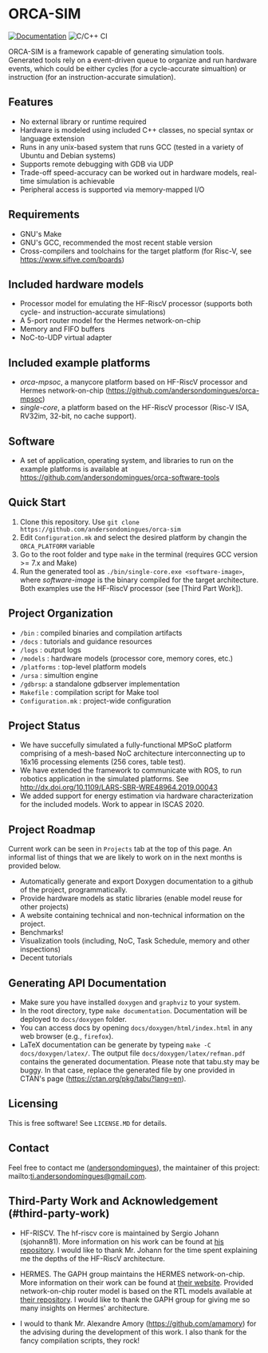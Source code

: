 # ORCA-SIM

[![Documentation](https://codedocs.xyz/andersondomingues/orca-sim.svg)](https://codedocs.xyz/andersondomingues/orca-sim/) ![C/C++ CI](https://github.com/andersondomingues/orca-sim/workflows/C/C++%20CI/badge.svg)

ORCA-SIM is a framework capable of generating simulation tools. Generated tools rely on a event-driven queue to organize and run hardware events, which could be either cycles (for a cycle-accurate simualtion) or instruction (for an instruction-accurate simulation). 

## Features 
- No external library or runtime required
- Hardware is modeled using included C++ classes, no special syntax or language extension
- Runs in any unix-based system that runs GCC (tested in a variety of Ubuntu and Debian systems)
- Supports remote debugging with GDB via UDP
- Trade-off speed-accuracy can be worked out in hardware models, real-time simulation is achievable
- Peripheral access is supported via memory-mapped I/O

## Requirements
- GNU's Make 
- GNU's GCC, recommended the most recent stable version
- Cross-compilers and toolchains for the target platform (for Risc-V, see https://www.sifive.com/boards)

## Included hardware models 
- Processor model for emulating the HF-RiscV processor (supports both cycle- and instruction-accurate simulations)
- A 5-port router model for the Hermes network-on-chip
- Memory and FIFO buffers
- NoC-to-UDP virtual adapter

## Included example platforms
- *orca-mpsoc*, a manycore platform based on HF-RiscV processor and Hermes network-on-chip (https://github.com/andersondomingues/orca-mpsoc)
- *single-core*, a platform based on the HF-RiscV processor (Risc-V ISA, RV32im, 32-bit, no cache support).

## Software
- A set of application, operating system, and libraries to run on the example platforms is available at https://github.com/andersondomingues/orca-software-tools

## Quick Start
1) Clone this repository. Use ``git clone https://github.com/andersondomingues/orca-sim``
2) Edit ``Configuration.mk`` and select the desired platform by changin the ``ORCA_PLATFORM`` variable
2) Go to the root folder and type ``make`` in the terminal (requires GCC version >= 7.x and Make)
3) Run the generated tool as ``./bin/single-core.exe <software-image>``, where *software-image* is the binary compiled for the target architecture. Both examples use the HF-RiscV processor (see [Third Part Work]).

## Project Organization
- ``/bin`` : compiled binaries and compilation artifacts
- ``/docs`` : tutorials and guidance resources
- ``/logs`` : output logs
- ``/models`` : hardware models (processor core, memory cores, etc.)
- ``/platforms`` : top-level platform models 
- ``/ursa`` : simultion engine
- ``/gdbrsp``: a standalone gdbserver implementation
- ``Makefile`` : compilation script for Make tool
- ``Configuration.mk`` : project-wide configuration

## Project Status

- We have succefully simulated a fully-functional MPSoC platform comprising of a mesh-based NoC architecture interconnecting up to 16x16 processing elements (256 cores, table test).
- We have extended the framework to communicate with ROS, to run robotics application in the simulated platforms. See http://dx.doi.org/10.1109/LARS-SBR-WRE48964.2019.00043
- We added support for energy estimation via hardware characterization for the included models. Work to appear in ISCAS 2020.  

## Project Roadmap

Current work can be seen in ``Projects`` tab at the top of this page. An informal list of things that we are likely to work on in the next months is provided below.

- Automatically generate and export Doxygen documentation to a github of the project, programmatically.
- Provide hardware models as static libraries (enable model reuse for other projects)
- A website containing technical and non-technical information on the project.
- Benchmarks! 
- Visualization tools (including, NoC, Task Schedule, memory and other inspections)
- Decent tutorials 

## Generating API Documentation

- Make sure you have installed ``doxygen`` and ``graphviz`` to your system.
- In the root directory, type ``make documentation``. Documentation will be deployed to ``docs/doxygen`` folder.
- You can access docs by opening ``docs/doxygen/html/index.html`` in any web browser (e.g., ``firefox``).
- LaTeX documentation can be generate by  typeing ``make -C docs/doxygen/latex/``. The output file ``docs/doxygen/latex/refman.pdf`` contains the generated documentation. Please note that tabu.sty may be buggy. In that case, replace the generated file by one provided in CTAN's page (https://ctan.org/pkg/tabu?lang=en).

## Licensing

This is free software! See ``LICENSE.MD`` for details. 

## Contact

Feel free to contact me ([andersondomingues](https://github.com/andersondomingues)), the maintainer of this project: mailto:ti.andersondomingues@gmail.com.

## Third-Party Work and Acknowledgement (#third-party-work)
- HF-RISCV. The hf-riscv core is maintained by Sergio Johann (sjohann81). More information on his work can be found at [his repository](https://github.com/sjohann81). I would like to thank Mr. Johann for the time spent explaining me the depths of the HF-RiscV architecture.

- HERMES. The GAPH group maintains the HERMES network-on-chip. More information on their work can be found at [their website](http://www.inf.pucrs.br/hemps/getting_started.html). Provided network-on-chip router model is based on the RTL models available at [their repository](https://github.com/GaphGroup/hemps). I would like to thank the GAPH group for giving me so many insights on Hermes' architecture. 

- I would to thank Mr. Alexandre Amory (https://github.com/amamory) for the advising during the development of this work. I also thank for the fancy compilation scripts, they rock!

